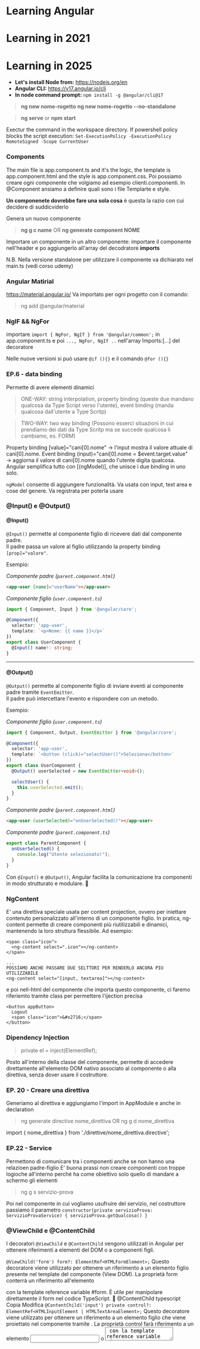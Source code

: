# Learning Angular 

# **Learning in 2021**
# **Learning in 2025**
- **Let's install Node from:** https://nodejs.org/en
- **Angular CLI:** https://v17.angular.io/cli 
- **In node command prompt:** `npm install -g @angular/cli@17`

> **ng new nome-rogetto**
> **ng new nome-rogetto --no-standalone**

> **ng serve** or **npm start**

Exectur the command in the workspace directory. If powershell policy blocks the script execution: `Set-ExecutionPolicy -ExecutionPolicy RemoteSigned -Scope CurrentUser`

### Components
The main file is app.component.ts and it's the logic, the template is app.component.html and the style is app.component.css. 
Poi possiamo creare ogni componente che volgiamo ad esempio clienti.componenti. 
In @Component ansiamo a definire quali sono i file Templarte e style. 

**Un componenete dovrebbe fare una sola cosa** è questa la razio con cui decidere di suddicviderlo

Genera un nuovo componente 
> **ng g c name** OR **ng generate component NOME**

Importare un componente in un altro componente: importare il componente nell'header e po aggiungerlo all'array del decodratore **imports**

N.B. Nella versione standalone per utilizzare il componente va dichiarato nel main.ts (vedi corso udemy)

### Angular Matirial 
https://material.angular.io/
Va importato per ogni progetto con il comando: 

> ng add @angular/material

### NgIF && NgFor
importare ```import { NgFor, NgIf } from '@angular/common';``` in app.component.ts e poi ```..., NgFor, NgIf ..``` nell'array Imports:[...] del decoratore

Nelle nuove versioni si può usare ``` @if (){} ``` e il comando ``` @for (){} ```

### EP.6 - data binding
Permette di avere elementi dinamici 

> ONE-WAY: string interpolation, property binding (queste due mandano qualcosa da Type Script verso l'utente), event binding (manda qualcosa dall'utente a Type Scritp)

> TWO-WAY: two way binding (Possono esserci situazioni in cui prendiamo dei dati da Type Scritp ma se succede qualcosa li cambiamo, es. FORM)

Property binding [value]="cani[0].nome" → l'input mostra il valore attuale di cani[0].nome.
Event binding (input)="cani[0].nome = $event.target.value" → aggiorna il valore di cani[0].nome quando l'utente digita qualcosa.
Angular semplifica tutto con [(ngModel)], che unisce i due binding in uno solo.

```ngModel``` consente di aggiungere funzionalità. Va usata con input, text area e cose del genere. Va registrata per poterla usare

### @Input() e @Output()

#### @Input()
`@Input()` permette al componente figlio di ricevere dati dal componente padre.  
Il padre passa un valore al figlio utilizzando la property binding `[prop]="valore"`.

Esempio:  

_Componente padre (`parent.component.html`)_
```html
<app-user [name]="userName"></app-user>
```

_Componente figlio (`user.component.ts`)_
```typescript
import { Component, Input } from '@angular/core';

@Component({
  selector: 'app-user',
  template: `<p>Nome: {{ name }}</p>`
})
export class UserComponent {
  @Input() name!: string;
}
```

---

#### @Output()
`@Output()` permette al componente figlio di inviare eventi al componente padre tramite `EventEmitter`.  
Il padre può intercettare l'evento e rispondere con un metodo.

Esempio:  

_Componente figlio (`user.component.ts`)_
```typescript
import { Component, Output, EventEmitter } from '@angular/core';

@Component({
  selector: 'app-user',
  template: `<button (click)="selectUser()">Seleziona</button>`
})
export class UserComponent {
  @Output() userSelected = new EventEmitter<void>();

  selectUser() {
    this.userSelected.emit();
  }
}
```

_Componente padre (`parent.component.html`)_
```html
<app-user (userSelected)="onUserSelected()"></app-user>
```

_Componente padre (`parent.component.ts`)_
```typescript
export class ParentComponent {
  onUserSelected() {
    console.log("Utente selezionato!");
  }
}
```

Con `@Input()` e `@Output()`, Angular facilita la comunicazione tra componenti in modo strutturato e modulare. 🚀

### NgContent
E' una direttiva speciale usata per content projection, ovvero per iniettare contenuto personalizzato all'interno di un componente figlio. In pratica, ng-content permette di creare componenti più riutilizzabili e dinamici, mantenendo la loro struttura flessibile. Ad esempio: 
```
<span class="icon">
  <ng-content select=".icon"></ng-content>
</span>

...
POSSIAMO ANCHE PASSARE DUE SELTTORI PER RENDERLO ANCORA PIU UTILIZZABILE
<ng-content select="[input, textarea]"></ng-content>
```
e poi nell-html del componente che importa questo componente, ci faremo riferiemto tramite class per permettere l'ijection precisa
```
<button appButton>
  Logout 
  <span class="icon">&#x2716;</span>
</button>
```

### Dipendency Injection

> private el = inject(ElementRef);

Posto all'interno della classe del componente, permette di accedere direttamente all'elemento DOM nativo associato al componente o alla direttiva, senza dover usare il costruttore.

### EP. 20 - Creare una direttiva
Generiamo al direttiva e aggiungiamo l'import in AppModule e anche in declaration

> ng generate directive nome_direttiva  OR ng g d nome_direttiva 

import { nome_direttiva } from './direttive/nome_direttiva.directive';

### EP.22 - Service
Permettono di comunicare tra i componenti anche se non hanno una relazioen padre-figlio 
E' buona prassi non creare componenti con troppe logioche all'interno perché ha come obiettivo solo quello di mandare a schermo gli elementi

> ng g s servizio-prova

Poi nel componente in cui vogliamo usufruire del servizio, nel costruttore passiamo il parametro 
``` constructor(private servizioProva: ServizioProvaService) { servizioProva.getQualcosa() } ```

### @ViewChild e @ContentChild

I decoratori `@ViewChild` e `@ContentChild` vengono utilizzati in Angular per ottenere riferimenti a elementi del DOM o a componenti figli. 

```@ViewChild('form') form?: ElementRef<HTMLFormElement>;```
Questo decoratore viene utilizzato per ottenere un riferimento a un elemento figlio presente nel template del componente (View DOM).
La proprietà form conterrà un riferimento all'elemento <form> con la template reference variable #form.
È utile per manipolare direttamente il form nel codice TypeScript.
📌 @ContentChild
typescript
Copia
Modifica
```@ContentChild('input') private control?: ElementRef<HTMLInputElement | HTMLTextAreaElement>;```
Questo decoratore viene utilizzato per ottenere un riferimento a un elemento figlio che viene proiettato nel componente tramite <ng-content>.
La proprietà control farà riferimento a un elemento <input> o <textarea> con la template reference variable #input, passato da un altro componente.
È utile per interagire con contenuti proiettati, ad esempio per applicare comportamenti personalizzati sugli input.
🔥 Differenza principale
Decoratore	Dove si applica?	Quando si usa?
@ViewChild	Elementi nel template del componente	Per accedere e manipolare elementi interni
@	Elementi forniti da un altro componente (proiezione con <ng-content>)	Per interagire con contenuti proiettati

### EP.23 - Routing
Passare da un componente ad un altro. Angular è single page c'è solo index, quindi per spostarsi c'è il routing, fa finta di passare. 
Il modulo che si occupa di questo è **app-routing.module.ts** che si genera all'inizialòizzazione del progetto se si mette YES, oppure si fa dopo con **ng g module app-routing --flat --module=app**

- Dopo aver messo la path in **Routes = [ { path: '' .... }]** mettere il tag ``<router-outlet> <router-outlet>`` in questo tag si alternano i componenti che si selezionano nella path. 
### EP.27 - Auth 
Gestisce le autorizzazioni. E' importante per correttezza creare una cartella auth e generare il service auth all'interno 

> ng g s auth/auth 

Successivamente si genera la guardia
> ng g guard auth/auth 


### LIFECYCLE
> https://angular.dev/guide/components/lifecycle
